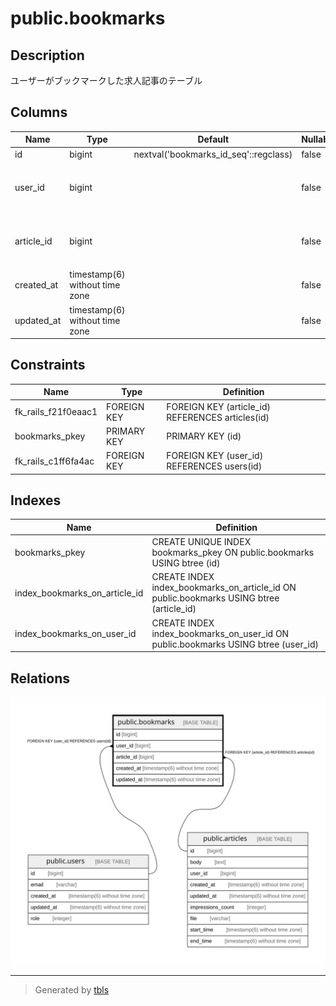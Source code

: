 # public.bookmarks

## Description

ユーザーがブックマークした求人記事のテーブル

## Columns

| Name | Type | Default | Nullable | Children | Parents | Comment |
| ---- | ---- | ------- | -------- | -------- | ------- | ------- |
| id | bigint | nextval('bookmarks_id_seq'::regclass) | false |  |  |  |
| user_id | bigint |  | false |  | [public.users](public.users.md) | ブックマークしたユーザーのID |
| article_id | bigint |  | false |  | [public.articles](public.articles.md) | ブックマークされた求人記事のID |
| created_at | timestamp(6) without time zone |  | false |  |  | 作成日時 |
| updated_at | timestamp(6) without time zone |  | false |  |  | 更新日時 |

## Constraints

| Name | Type | Definition |
| ---- | ---- | ---------- |
| fk_rails_f21f0eaac1 | FOREIGN KEY | FOREIGN KEY (article_id) REFERENCES articles(id) |
| bookmarks_pkey | PRIMARY KEY | PRIMARY KEY (id) |
| fk_rails_c1ff6fa4ac | FOREIGN KEY | FOREIGN KEY (user_id) REFERENCES users(id) |

## Indexes

| Name | Definition |
| ---- | ---------- |
| bookmarks_pkey | CREATE UNIQUE INDEX bookmarks_pkey ON public.bookmarks USING btree (id) |
| index_bookmarks_on_article_id | CREATE INDEX index_bookmarks_on_article_id ON public.bookmarks USING btree (article_id) |
| index_bookmarks_on_user_id | CREATE INDEX index_bookmarks_on_user_id ON public.bookmarks USING btree (user_id) |

## Relations

![er](public.bookmarks.svg)

---

> Generated by [tbls](https://github.com/k1LoW/tbls)
